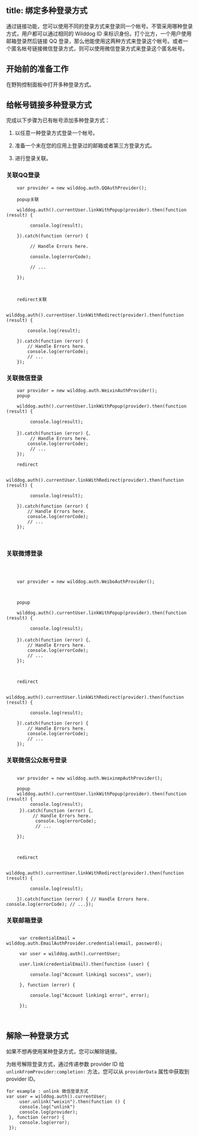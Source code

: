 title:  绑定多种登录方式
---

通过链接功能，您可以使用不同的登录方式来登录同一个帐号。不管采用哪种登录方式，用户都可以通过相同的 Wilddog ID 来标识身份。打个比方，一个用户使用邮箱登录然后链接 QQ 登录，那么他能使用这两种方式来登录这个帐号。或者一个匿名帐号链接微信登录方式，则可以使用微信登录方式来登录这个匿名帐号。


## 开始前的准备工作

在野狗控制面板中打开多种登录方式。



## 给帐号链接多种登录方式

完成以下步骤为已有帐号添加多种登录方式：

1. 以任意一种登录方式登录一个帐号。

2. 准备一个未在您的应用上登录过的邮箱或者第三方登录方式。

3. 进行登录关联。

### 关联QQ登录
```
    var provider = new wilddog.auth.QQAuthProvider();

    popup关联

    wilddog.auth().currentUser.linkWithPopup(provider).then(function (result) {

         console.log(result);

    }).catch(function (error) {

         // Handle Errors here.

         console.log(errorCode);

         // ...

    });



    redirect关联

    wilddog.auth().currentUser.linkWithRedirect(provider).then(function (result) {

        console.log(result);

    }).catch(function (error) { 
        // Handle Errors here. 
        console.log(errorCode); 
        // ...
    });

```

### 关联微信登录


```
    var provider = new wilddog.auth.WeixinAuthProvider();
    popup

    wilddog.auth().currentUser.linkWithPopup(provider).then(function (result) {

         console.log(result);

    }).catch(function (error) {、
         // Handle Errors here. 
        console.log(errorCode);
         // ...
    });

    redirect

    wilddog.auth().currentUser.linkWithRedirect(provider).then(function (result) {

         console.log(result);

    }).catch(function (error) { 
        // Handle Errors here. 
        console.log(errorCode); 
        // ...
    });



```

### 关联微博登录

```



    var provider = new wilddog.auth.WeiboAuthProvider();



    popup

    wilddog.auth().currentUser.linkWithPopup(provider).then(function (result) {

         console.log(result);

    }).catch(function (error) {、 
        // Handle Errors here. 
        console.log(errorCode); 
        // ...
    });



    redirect

    wilddog.auth().currentUser.linkWithRedirect(provider).then(function (result) {

         console.log(result);

    }).catch(function (error) { 
        // Handle Errors here. 
        console.log(errorCode); 
        // ...
    });
```
### 关联微信公众账号登录

```

    var provider = new wilddog.auth.WeixinmpAuthProvider();
    
    popup
    wilddog.auth().currentUser.linkWithPopup(provider).then(function (result) {
         console.log(result);
     }).catch(function (error) {、
          // Handle Errors here.
           console.log(errorCode);
           // ...

    });



    redirect

    wilddog.auth().currentUser.linkWithRedirect(provider).then(function (result) {

         console.log(result);

    }).catch(function (error) { // Handle Errors here. console.log(errorCode); // ...});

```

### 关联邮箱登录


```

     var credentialEmail = wilddog.auth.EmailAuthProvider.credential(email, password);

     var user = wilddog.auth().currentUser;

     user.link(credentialEmail).then(function (user) {

         console.log("Account linking1 success", user);

     }, function (error) {

         console.log("Account linking1 error", error);

     });



```

## 解除一种登录方式

如果不想再使用某种登录方式，您可以解除链接。

为帐号解除登录方式，通过传递参数 provider ID 给 `unlinkFromProvider:completion:` 方法，您可以从 `providerData` 属性中获取到 provider ID。

```
for example : unlink 微信登录方式
var user = wilddog.auth().currentUser;
     user.unlink("weixin").then(function () {
     console.log("unlink")
     console.log(provider);
 }, function (error) {
     console.log(error);
 });
```
